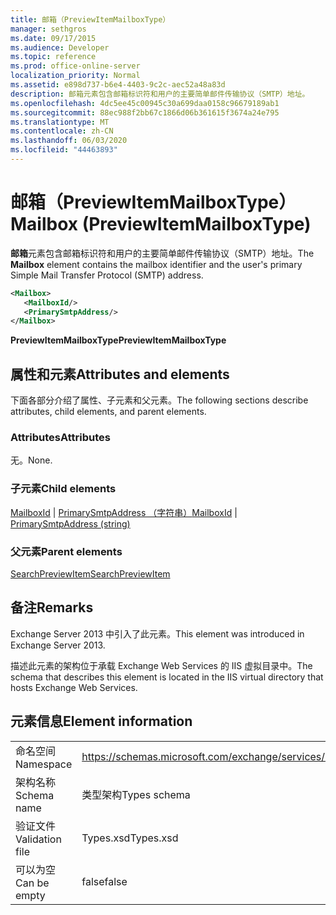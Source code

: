 ```yaml
---
title: 邮箱（PreviewItemMailboxType）
manager: sethgros
ms.date: 09/17/2015
ms.audience: Developer
ms.topic: reference
ms.prod: office-online-server
localization_priority: Normal
ms.assetid: e898d737-b6e4-4403-9c2c-aec52a48a83d
description: 邮箱元素包含邮箱标识符和用户的主要简单邮件传输协议（SMTP）地址。
ms.openlocfilehash: 4dc5ee45c00945c30a699daa0158c96679189ab1
ms.sourcegitcommit: 88ec988f2bb67c1866d06b361615f3674a24e795
ms.translationtype: MT
ms.contentlocale: zh-CN
ms.lasthandoff: 06/03/2020
ms.locfileid: "44463893"
---
```

# <a name="mailbox-previewitemmailboxtype"></a><span data-ttu-id="b4c89-103">邮箱（PreviewItemMailboxType）</span><span class="sxs-lookup"><span data-stu-id="b4c89-103">Mailbox (PreviewItemMailboxType)</span></span>

<span data-ttu-id="b4c89-104">**邮箱**元素包含邮箱标识符和用户的主要简单邮件传输协议（SMTP）地址。</span><span class="sxs-lookup"><span data-stu-id="b4c89-104">The **Mailbox** element contains the mailbox identifier and the user's primary Simple Mail Transfer Protocol (SMTP) address.</span></span> 
  
```XML
<Mailbox>
   <MailboxId/>
   <PrimarySmtpAddress/>
</Mailbox>
```

<span data-ttu-id="b4c89-105">**PreviewItemMailboxType**</span><span class="sxs-lookup"><span data-stu-id="b4c89-105">**PreviewItemMailboxType**</span></span>

## <a name="attributes-and-elements"></a><span data-ttu-id="b4c89-106">属性和元素</span><span class="sxs-lookup"><span data-stu-id="b4c89-106">Attributes and elements</span></span>

<span data-ttu-id="b4c89-107">下面各部分介绍了属性、子元素和父元素。</span><span class="sxs-lookup"><span data-stu-id="b4c89-107">The following sections describe attributes, child elements, and parent elements.</span></span>
  
### <a name="attributes"></a><span data-ttu-id="b4c89-108">Attributes</span><span class="sxs-lookup"><span data-stu-id="b4c89-108">Attributes</span></span>

<span data-ttu-id="b4c89-109">无。</span><span class="sxs-lookup"><span data-stu-id="b4c89-109">None.</span></span>
  
### <a name="child-elements"></a><span data-ttu-id="b4c89-110">子元素</span><span class="sxs-lookup"><span data-stu-id="b4c89-110">Child elements</span></span>

<span data-ttu-id="b4c89-111">[MailboxId](mailboxid.md)  | [PrimarySmtpAddress （字符串）](primarysmtpaddress-string.md)</span><span class="sxs-lookup"><span data-stu-id="b4c89-111">[MailboxId](mailboxid.md) | [PrimarySmtpAddress (string)](primarysmtpaddress-string.md)</span></span>
  
### <a name="parent-elements"></a><span data-ttu-id="b4c89-112">父元素</span><span class="sxs-lookup"><span data-stu-id="b4c89-112">Parent elements</span></span>

[<span data-ttu-id="b4c89-113">SearchPreviewItem</span><span class="sxs-lookup"><span data-stu-id="b4c89-113">SearchPreviewItem</span></span>](searchpreviewitem.md)
  
## <a name="remarks"></a><span data-ttu-id="b4c89-114">备注</span><span class="sxs-lookup"><span data-stu-id="b4c89-114">Remarks</span></span>

<span data-ttu-id="b4c89-115">Exchange Server 2013 中引入了此元素。</span><span class="sxs-lookup"><span data-stu-id="b4c89-115">This element was introduced in Exchange Server 2013.</span></span>
  
<span data-ttu-id="b4c89-116">描述此元素的架构位于承载 Exchange Web Services 的 IIS 虚拟目录中。</span><span class="sxs-lookup"><span data-stu-id="b4c89-116">The schema that describes this element is located in the IIS virtual directory that hosts Exchange Web Services.</span></span>
  
## <a name="element-information"></a><span data-ttu-id="b4c89-117">元素信息</span><span class="sxs-lookup"><span data-stu-id="b4c89-117">Element information</span></span>

|||
|:-----|:-----|
|<span data-ttu-id="b4c89-118">命名空间</span><span class="sxs-lookup"><span data-stu-id="b4c89-118">Namespace</span></span>  <br/> |https://schemas.microsoft.com/exchange/services/2006/types  <br/> |
|<span data-ttu-id="b4c89-119">架构名称</span><span class="sxs-lookup"><span data-stu-id="b4c89-119">Schema name</span></span>  <br/> |<span data-ttu-id="b4c89-120">类型架构</span><span class="sxs-lookup"><span data-stu-id="b4c89-120">Types schema</span></span>  <br/> |
|<span data-ttu-id="b4c89-121">验证文件</span><span class="sxs-lookup"><span data-stu-id="b4c89-121">Validation file</span></span>  <br/> |<span data-ttu-id="b4c89-122">Types.xsd</span><span class="sxs-lookup"><span data-stu-id="b4c89-122">Types.xsd</span></span>  <br/> |
|<span data-ttu-id="b4c89-123">可以为空</span><span class="sxs-lookup"><span data-stu-id="b4c89-123">Can be empty</span></span>  <br/> |<span data-ttu-id="b4c89-124">false</span><span class="sxs-lookup"><span data-stu-id="b4c89-124">false</span></span>  <br/> |
   

